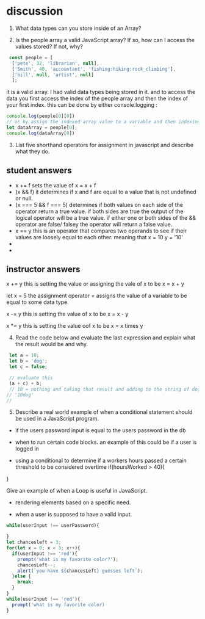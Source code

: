 # discussion

1. What data types can you store inside of an Array?

2. Is the people array a valid JavaScript array? If so, how can I access the values stored? If not, why?

```js
 const people = [
  ['pete', 32, 'librarian', null], 
  ['Smith', 40, 'accountant', 'fishing:hiking:rock_climbing'], 
  ['bill', null, 'artist', null]
  ];
 ```
it is a valid array. I had valid data types being stored in it. and to access the data you first access the index of the people array and then the index of your first index. this can be done by either console.logging :
```js
console.log(people[0][0])
// or by assign the indexed array value to a variable and then indexing that variable.
let dataArray = people[0];
console.log(dataArray[0])

```

3. List five shorthand operators for assignment in javascript and describe what they do.

## student answers

- x += f sets the value of x = x + f
- (x  && f) it determines if x and f are equal to a value that is not undefined or null.
- (x === 5 && f === 5) determines if both values on each side of the operator return a true value. if both sides are true the output of the logical operator will be a true value. if either one or both sides of the && operator are false/ falsey the operator will return a false value.
- x == y this is an operator that compares two operands to see if their values are loosely equal to each other. meaning that x = 10 y = '10'
- 
- 

## instructor answers

x += y this is setting the value or assigning the vale of x to be x = x + y

let x = 5 the assignment operator = assigns the value of a variable to be equal to some data type.

x -= y this is setting the value of x to be x = x - y

x *= y this is setting the value oof x to be x = x times y

4. Read the code below and evaluate the last expression and explain what the result would be and why.

```js
 let a = 10;
 let b = 'dog';
 let c = false;

 // evaluate this
 (a + c) + b;
 // 10 = nothing and taking that result and adding to the string of dog 
// '10dog'
// 
```


5. Describe a real world example of when a conditional statement should be used in a JavaScript program.

- if the users password input is equal to the users password in the db

- when to run certain code blocks. an example of this could be if a user is logged in

- using a conditional to determine if a workers hours passed a certain threshold to be considered overtime if(hoursWorked > 40){

}

Give an example of when a Loop is useful in JavaScript.

- rendering elements based on a specific need.

- when a user is supposed to have a valid input.

```js
while(userInput !== userPassword){

}
let chancesleft = 3;
for(let x = 0; x < 3; x++){
  if(userInput !== 'red'){
    prompt('what is my favorite color?');
    chancesLeft--;
    alert(`you have ${chancesLeft} guesses left`);
  }else {
    break;
  }
}
while(userInput !== 'red'){
  prompt('what is my favorite color)
}
```
